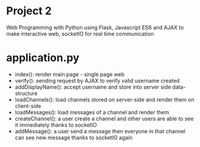 # Project 2

Web Programming with Python using Flask, Javascript ES6 and AJAX to make interactive web, socketIO for real time communication

# application.py
- index(): render main page - single page web
- verify(): sending request by AJAX to verify valid username created
- addDisplayName(): accept username and store into server side data-structure
- loadChannels(): load channels stored on server-side and render them on client-side
- loadMessages(): load messages of a channel and render them
- createChannel(): a user create a channel and other users are able to see it immediately thanks to socketIO
- addMessage(): a user send a message then everyone in that channel can see new message thanks to socketIO again
